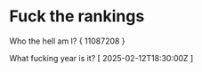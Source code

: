 # Fuck the rankings

Who the hell am I?
{ 11087208 }

What fucking year is it?
[ 2025-02-12T18:30:00Z ]
